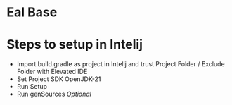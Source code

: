# Eal Base

# Steps to setup in Intelij
- Import build.gradle as project in Intelij and trust Project Folder / Exclude Folder with Elevated IDE
- Set Project SDK OpenJDK-21
- Run Setup
- Run genSources *Optional*
